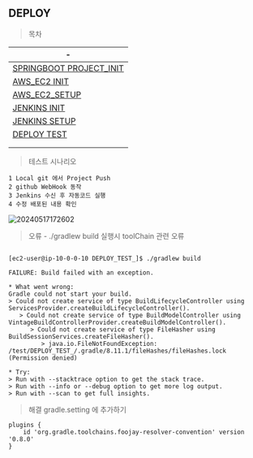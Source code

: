DEPLOY
---
> 목차 <br>

|-|
|-|
|[SPRINGBOOT PROJECT_INIT](./DOCUMENT/01_)|
|[AWS_EC2 INIT](./DOCUMENT/02_)|
|[AWS_EC2_SETUP](./DOCUMENT/03_)|
|[JENKINS INIT](./DOCUMENT/04_)|
|[JENKINS SETUP](./DOCUMENT/05_)|
|[DEPLOY TEST](./DOCUMENT/06_)|
|[]()|
|[]()|


> 테스트 시나리오
```
1 Local git 에서 Project Push
2 github WebHook 동작
3 Jenkins 수신 후 자동코드 실행
4 수정 배포된 내용 확인
```
![20240517172602](https://github.com/MY-ALL-LECTURE/DEPLOYMENT/assets/84259104/5315289d-50eb-4f9e-9e0b-8fe4fbdf16e1)


> 오류 - ./gradlew build  실행시 toolChain 관련 오류 
```

[ec2-user@ip-10-0-0-10 DEPLOY_TEST_]$ ./gradlew build

FAILURE: Build failed with an exception.

* What went wrong:
Gradle could not start your build.
> Could not create service of type BuildLifecycleController using ServicesProvider.createBuildLifecycleController().
   > Could not create service of type BuildModelController using VintageBuildControllerProvider.createBuildModelController().
      > Could not create service of type FileHasher using BuildSessionServices.createFileHasher().
         > java.io.FileNotFoundException: /test/DEPLOY_TEST_/.gradle/8.11.1/fileHashes/fileHashes.lock (Permission denied)

* Try:
> Run with --stacktrace option to get the stack trace.
> Run with --info or --debug option to get more log output.
> Run with --scan to get full insights.
```
> 해결 gradle.setting 에 추가하기
```
plugins {
    id 'org.gradle.toolchains.foojay-resolver-convention' version '0.8.0'
}
```

